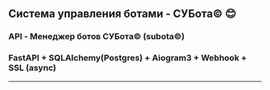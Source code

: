 
## Система управления ботами - СУБота&#169; 😊
### API - Менеджер ботов СУБота©️  (subota©️)
### FastAPI + SQLAlchemy(Postgres) + Aiogram3 + Webhook + SSL (async)

---
